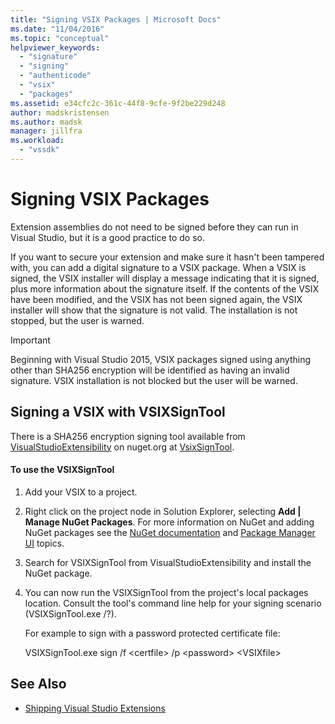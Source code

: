 ```yaml
---
title: "Signing VSIX Packages | Microsoft Docs"
ms.date: "11/04/2016"
ms.topic: "conceptual"
helpviewer_keywords:
  - "signature"
  - "signing"
  - "authenticode"
  - "vsix"
  - "packages"
ms.assetid: e34cfc2c-361c-44f8-9cfe-9f2be229d248
author: madskristensen
ms.author: madsk
manager: jillfra
ms.workload:
  - "vssdk"
---
```

# Signing VSIX Packages
Extension assemblies do not need to be signed before they can run in Visual Studio, but it is a good practice to do so.

 If you want to secure your extension and make sure it hasn't been tampered with, you can add a digital signature to a VSIX package. When a VSIX is signed, the VSIX installer will display a message indicating that it is signed, plus more information about the signature itself. If the contents of the VSIX have been modified, and the VSIX has not been signed again, the VSIX installer will show that the signature is not valid. The installation is not stopped, but the user is warned.

> [!IMPORTANT]
> Beginning with Visual Studio 2015, VSIX packages signed using anything other than SHA256 encryption will be identified as having an invalid signature. VSIX installation is not blocked but the user will be warned.

## Signing a VSIX with VSIXSignTool
 There is a SHA256 encryption signing tool available from [VisualStudioExtensibility](http://www.nuget.org/profiles/VisualStudioExtensibility) on nuget.org at [VsixSignTool](http://www.nuget.org/packages/Microsoft.VSSDK.Vsixsigntool).

#### To use the VSIXSignTool

1. Add your VSIX to a project.

2. Right click on the project node in Solution Explorer, selecting **Add &#124; Manage NuGet Packages**.  For more information on NuGet and adding NuGet packages see the [NuGet documentation](/NuGet) and [Package Manager UI](/NuGet/Tools/Package-Manager-UI) topics.

3. Search for VSIXSignTool from VisualStudioExtensibility and install the NuGet package.

4. You can now run the VSIXSignTool from the project's local packages location. Consult the tool's command line help for your signing scenario (VSIXSignTool.exe /?).

   For example to sign with a password protected certificate file:

   VSIXSignTool.exe sign /f \<certfile> /p \<password> \<VSIXfile>

## See Also
- [Shipping Visual Studio Extensions](../extensibility/shipping-visual-studio-extensions.md)
